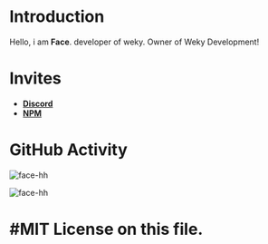 # Introduction 
Hello, i am **Face**. developer of weky. Owner of Weky Development!

# Invites
- **[Discord](https://discord.gg/Sr2U5WuaSN)**
- **[NPM](https://www.npmjs.com/package/weky)**

# GitHub Activity

![face-hh](https://github-readme-stats.vercel.app/api?username=face-hh&show_icons=true&theme=tokyonight&hide=["issues"])

![face-hh](https://github-readme-stats.vercel.app/api/top-langs?username=face-hh&show_icons=true&theme=tokyonight&layout=compact)

#MIT License on this file.
====
